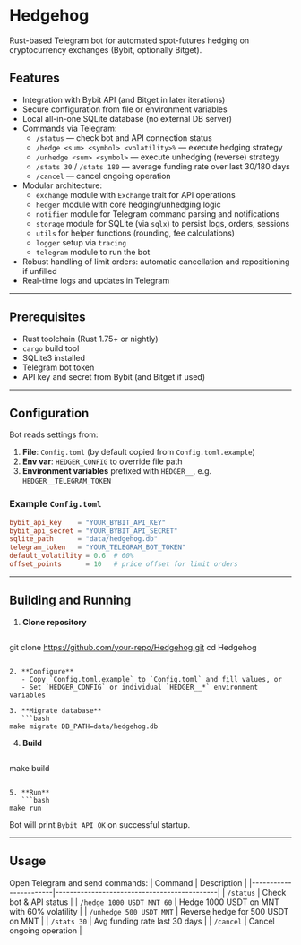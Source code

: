# Hedgehog

Rust-based Telegram bot for automated spot-futures hedging on cryptocurrency exchanges (Bybit, optionally Bitget).

## Features

- Integration with Bybit API (and Bitget in later iterations)
- Secure configuration from file or environment variables
- Local all-in-one SQLite database (no external DB server)
- Commands via Telegram:
  - `/status` — check bot and API connection status
  - `/hedge <sum> <symbol> <volatility>%` — execute hedging strategy
  - `/unhedge <sum> <symbol>` — execute unhedging (reverse) strategy
  - `/stats 30` / `/stats 180` — average funding rate over last 30/180 days
  - `/cancel` — cancel ongoing operation
- Modular architecture:
  - `exchange` module with `Exchange` trait for API operations
  - `hedger` module with core hedging/unhedging logic
  - `notifier` module for Telegram command parsing and notifications
  - `storage` module for SQLite (via `sqlx`) to persist logs, orders, sessions
  - `utils` for helper functions (rounding, fee calculations)
  - `logger` setup via `tracing`
  - `telegram` module to run the bot
- Robust handling of limit orders: automatic cancellation and repositioning if unfilled
- Real-time logs and updates in Telegram

---

## Prerequisites

- Rust toolchain (Rust 1.75+ or nightly)
- `cargo` build tool
- SQLite3 installed
- Telegram bot token
- API key and secret from Bybit (and Bitget if used)

---

## Configuration

Bot reads settings from:
1. **File**: `Config.toml` (by default copied from `Config.toml.example`)
2. **Env var**: `HEDGER_CONFIG` to override file path
3. **Environment variables** prefixed with `HEDGER__`, e.g. `HEDGER__TELEGRAM_TOKEN`

### Example `Config.toml`

```toml
bybit_api_key    = "YOUR_BYBIT_API_KEY"
bybit_api_secret = "YOUR_BYBIT_API_SECRET"
sqlite_path      = "data/hedgehog.db"
telegram_token   = "YOUR_TELEGRAM_BOT_TOKEN"
default_volatility = 0.6  # 60%
offset_points      = 10   # price offset for limit orders
```

---

## Building and Running

1. **Clone repository**
   ```bash
git clone https://github.com/your-repo/Hedgehog.git
cd Hedgehog
```

2. **Configure**
   - Copy `Config.toml.example` to `Config.toml` and fill values, or
   - Set `HEDGER_CONFIG` or individual `HEDGER__*` environment variables

3. **Migrate database**
   ```bash
make migrate DB_PATH=data/hedgehog.db
```

4. **Build**
   ```bash
make build
```

5. **Run**
   ```bash
make run
```

Bot will print `Bybit API OK` on successful startup.

---

## Usage

Open Telegram and send commands:
| Command               | Description                                 |
|-----------------------|---------------------------------------------|
| `/status`             | Check bot & API status                      |
| `/hedge 1000 USDT MNT 60` | Hedge 1000 USDT on MNT with 60% volatility |
| `/unhedge 500 USDT MNT`   | Reverse hedge for 500 USDT on MNT          |
| `/stats 30`           | Avg funding rate last 30 days               |
| `/cancel`             | Cancel ongoing operation                    |
